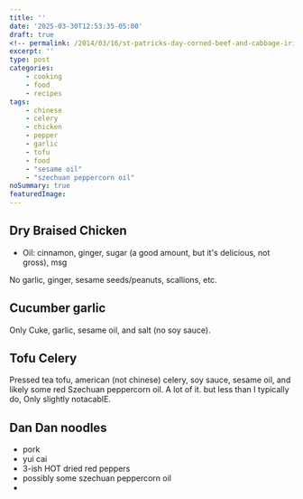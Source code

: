 ```yaml
---
title: ''
date: '2025-03-30T12:53:35-05:00'
draft: true
<!-- permalink: /2014/03/16/st-patricks-day-corned-beef-and-cabbage-irish-soda-bread -->
excerpt: ''
type: post
categories:
    - cooking
    - food
    - recipes
tags:
    - chinese
    - celery
    - chicken
    - pepper
    - garlic
    - tofu
    - food
    - "sesame oil"
    - "szechuan peppercorn oil"
noSummary: true
featuredImage: 
---
```

## Dry Braised Chicken

* Oil: cinnamon, ginger, sugar (a good amount, but it's delicious, not gross), msg

No garlic, ginger, sesame seeds/peanuts, scallions, etc.

## Cucumber garlic
Only Cuke, garlic, sesame oil, and salt (no soy sauce).

## Tofu Celery
Pressed tea tofu, american (not chinese) celery, soy sauce, sesame oil, and likely some red Szechuan peppercorn oil. A lot of it. but less than I typically do, Only slightly notacablE.

## Dan Dan noodles
* pork
* yui cai
* 3-ish HOT dried red peppers
* possibly some szechuan peppercorn oil
*